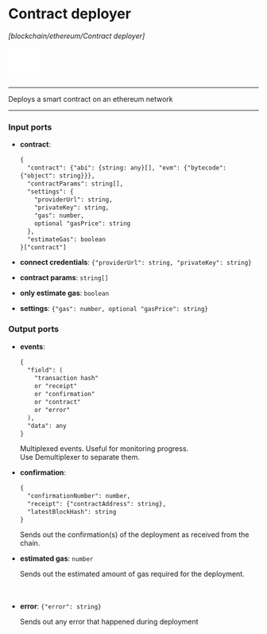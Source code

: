 # Contract deployer

_[blockchain/ethereum/Contract deployer]_

![icon](</assets/icons/6876e900-c9f1-44f9-a00a-83df8456d721.png>)

---

Deploys a smart contract on an ethereum network<br>

---

### Input ports

* __contract__: 
    ```
    {
      "contract": {"abi": {string: any}[], "evm": {"bytecode": {"object": string}}},
      "contractParams": string[],
      "settings": {
        "providerUrl": string,
        "privateKey": string,
        "gas": number,
        optional "gasPrice": string
      },
      "estimateGas": boolean
    }["contract"]
    ```


* __connect credentials__: ` {"providerUrl": string, "privateKey": string} `


* __contract params__: ` string[] `


* __only estimate gas__: ` boolean `


* __settings__: ` {"gas": number, optional "gasPrice": string} `

### Output ports

* __events__: 
    ```
    {
      "field": (
        "transaction hash"
        or "receipt"
        or "confirmation"
        or "contract"
        or "error"
      ),
      "data": any
    }
    ```

    Multiplexed events. Useful for monitoring progress.<br>
    Use Demultiplexer to separate them.<br>


* __confirmation__: 
    ```
    {
      "confirmationNumber": number,
      "receipt": {"contractAddress": string},
      "latestBlockHash": string
    }
    ```

    Sends out the confirmation(s) of the deployment as received from the chain.<br>


* __estimated gas__: ` number `

    Sends out the estimated amount of gas required for the deployment.<br>
    <br>
    <br>


* __error__: ` {"error": string} `

    Sends out any error that happened during deployment<br>
    <br>
    <br>

